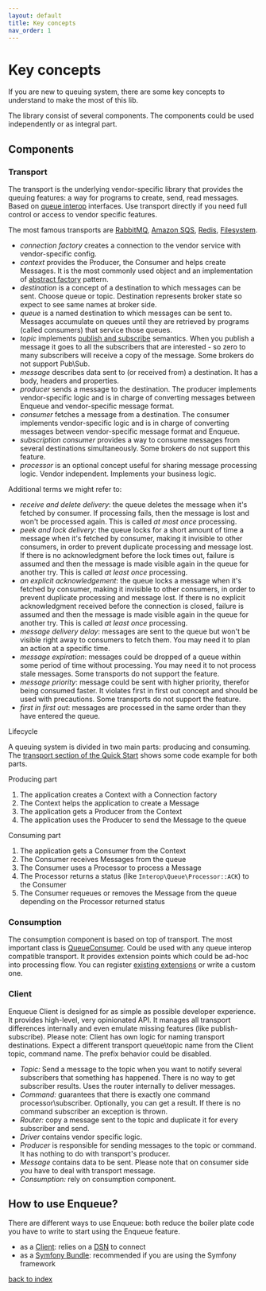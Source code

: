 ```yaml
---
layout: default
title: Key concepts
nav_order: 1
---
```


# Key concepts

If you are new to queuing system, there are some key concepts to understand to make the most of this lib.

The library consist of several components. The components could be used independently or as integral part.

## Components

### Transport

The transport is the underlying vendor-specific library that provides the queuing features: a way for programs to create, send, read messages.
Based on [queue interop](https://github.com/queue-interop/queue-interop) interfaces. Use transport directly if you need full control or access to vendor specific features.

The most famous transports are [RabbitMQ](transport/amqp_lib.md), [Amazon SQS](transport/sqs.md), [Redis](transport/redis.md), [Filesystem](transport/filesystem.md).

- *connection factory* creates a connection to the vendor service with vendor-specific config.
- *context* provides the Producer, the Consumer and helps create Messages. It is the most commonly used object and an implementation of [abstract factory](https://en.wikipedia.org/wiki/Abstract_factory_pattern) pattern.
- *destination* is a concept of a destination to which messages can be sent. Choose queue or topic. Destination represents broker state so expect to see same names at broker side.
- *queue* is a named destination to which messages can be sent to. Messages accumulate on queues until they are retrieved by programs (called consumers) that service those queues.
- *topic* implements [publish and subscribe](https://en.wikipedia.org/wiki/Publish%E2%80%93subscribe_pattern) semantics. When you publish a message it goes to all the subscribers that are interested - so zero to many subscribers will receive a copy of the message. Some brokers do not support Pub\Sub.
- *message* describes data sent to (or received from) a destination. It has a body, headers and properties.
- *producer* sends a message to the destination. The producer implements vendor-specific logic and is in charge of converting messages between Enqueue and vendor-specific message format.
- *consumer* fetches a message from a destination. The consumer implements vendor-specific logic and is in charge of converting messages between vendor-specific message format and Enqueue.
- *subscription consumer* provides a way to consume messages from several destinations simultaneously. Some brokers do not support this feature.
- *processor* is an optional concept useful for sharing message processing logic. Vendor independent. Implements your business logic.

Additional terms we might refer to:
- *receive and delete delivery*: the queue deletes the message when it's fetched by consumer. If processing fails, then the message is lost and won't be processed again. This is called _at most once_ processing.
- *peek and lock delivery*: the queue locks for a short amount of time a message when it's fetched by consumer, making it invisible to other consumers, in order to prevent duplicate processing and message lost. If there is no acknowledgment before the lock times out, failure is assumed and then the message is made visible again in the queue for another try. This is called _at least once_ processing.
- *an explicit acknowledgement*: the queue locks a message when it's fetched by consumer, making it invisible to other consumers, in order to prevent duplicate processing and message lost. If there is no explicit acknowledgment received before the connection is closed, failure is assumed and then the message is made visible again in the queue for another try. This is called _at least once_ processing.
- *message delivery delay*: messages are sent to the queue but won't be visible right away to consumers to fetch them. You may need it to plan an action at a specific time.
- *message expiration*: messages could be dropped of a queue within some period of time without processing. You may need it to not process stale messages. Some transports do not support the feature.
- *message priority*: message could be sent with higher priority, therefor being consumed faster. It violates first in first out concept and should be used with precautions. Some transports do not support the feature.
- *first in first out*: messages are processed in the same order than they have entered the queue.

Lifecycle

A queuing system is divided in two main parts: producing and consuming.
The [transport section of the Quick Start](quick_tour.md#transport) shows some code example for both parts.

Producing part
1. The application creates a Context with a Connection factory
2. The Context helps the application to create a Message
3. The application gets a Producer from the Context
4. The application uses the Producer to send the Message to the queue

Consuming part
1. The application gets a Consumer from the Context
2. The Consumer receives Messages from the queue
3. The Consumer uses a Processor to process a Message
4. The Processor returns a status (like `Interop\Queue\Processor::ACK`) to the Consumer
5. The Consumer requeues or removes the Message from the queue depending on the Processor returned status

### Consumption

The consumption component is based on top of transport.
The most important class is [QueueConsumer](https://github.com/php-enqueue/enqueue-dev/blob/master/pkg/enqueue/Consumption/QueueConsumer.php).
Could be used with any queue interop compatible transport.
It provides extension points which could be ad-hoc into processing flow. You can register [existing extensions](consumption/extensions.md) or write a custom one.

### Client

Enqueue Client is designed for as simple as possible developer experience.
It provides high-level, very opinionated API.
It manages all transport differences internally and even emulate missing features (like publish-subscribe).
Please note: Client has own logic for naming transport destinations. Expect a different transport queue\topic name from the Client topic, command name. The prefix behavior could be disabled.

- *Topic:* Send a message to the topic when you want to notify several subscribers that something has happened. There is no way to get subscriber results. Uses the router internally to deliver messages.
- *Command:* guarantees that there is exactly one command processor\subscriber. Optionally, you can get a result. If there is no command subscriber an exception is thrown.
- *Router:* copy a message sent to the topic and duplicate it for every subscriber and send.
- *Driver* contains vendor specific logic.
- *Producer* is responsible for sending messages to the topic or command. It has nothing to do with transport's producer.
- *Message* contains data to be sent. Please note that on consumer side you have to deal with transport message.
- *Consumption:* rely on consumption component.

## How to use Enqueue?

There are different ways to use Enqueue: both reduce the boiler plate code you have to write to start using the Enqueue feature.
- as a [Client](client/quick_tour.md): relies on a [DSN](client/supported_brokers.md) to connect
- as a [Symfony Bundle](bundle/index.md): recommended if you are using the Symfony framework

[back to index](index.md)
